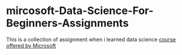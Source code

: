 # mircosoft-Data-Science-For-Beginners-Assignments
This is a collection of assignment when i learned data science [course offered by Microsoft](link:https://github.com/microsoft/Data-Science-For-Beginners)

